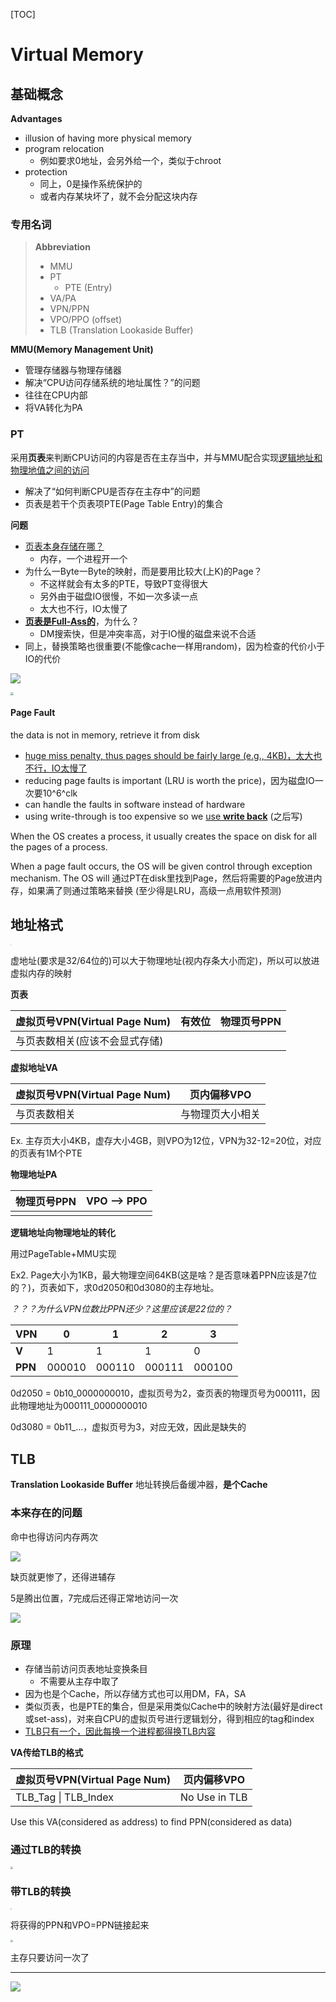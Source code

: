 [TOC]

#  Virtual Memory

## 基础概念

**Advantages**

* illusion of having more physical memory
* program relocation 
    * 例如要求0地址，会另外给一个，类似于chroot
* protection
    * 同上，0是操作系统保护的
    * 或者内存某块坏了，就不会分配这块内存

### 专用名词

> **Abbreviation**
>
> * MMU
> * PT
>     * PTE (Entry)
> * VA/PA
> * VPN/PPN
> * VPO/PPO (offset)
> * TLB (Translation Lookaside Buffer)



**MMU(Memory Management Unit)**

* 管理存储器与物理存储器
* 解决“CPU访问存储系统的地址属性？”的问题
* 往往在CPU内部
* 将VA转化为PA



### PT

采用**页表**来判断CPU访问的内容是否在主存当中，并与MMU配合实现<u>逻辑地址和物理地值之间的访问</u>

* 解决了“如何判断CPU是否存在主存中”的问题
* 页表是若干个页表项PTE(Page Table Entry)的集合



**问题**

* <u>页表本身存储在哪？</u>
    * 内存，一个进程开一个
* 为什么一Byte一Byte的映射，而是要用比较大(上K)的Page？
    * 不这样就会有太多的PTE，导致PT变得很大
    * 另外由于磁盘IO很慢，不如一次多读一点
    * 太大也不行，IO太慢了
* <u>**页表是Full-Ass的**</u>，为什么？
    * DM搜索快，但是冲突率高，对于IO慢的磁盘来说不合适
* 同上，替换策略也很重要(不能像cache一样用random)，因为检查的代价小于IO的代价

![](./assets/image-20200506163742554.png)

<img src="assets/image-20200506165719524.png" style="zoom:33%;" />



#### Page Fault

the data is not in memory, retrieve it from disk

* <u>huge miss penalty, thus pages should be fairly large (e.g., 4KB)，太大也不行，IO太慢了</u>
* reducing page faults is important (LRU is worth the price)，因为磁盘IO一次要10^6^clk
* can handle the faults in software instead of hardware
* using write-through is too expensive so we <u>use **write back**</u> (之后写)

When the OS  creates a process, it usually creates the space on disk for all the pages of a process.

When a page fault occurs, the OS will be given control through exception mechanism. The OS will 通过PT在disk里找到Page，然后将需要的Page放进内存，如果满了则通过策略来替换 (至少得是LRU，高级一点用软件预测)

## 地址格式

<img src="assets/image-20200513103712271.png" style="zoom: 10%;" />

虚地址(要求是32/64位的)可以大于物理地址(视内存条大小而定)，所以可以放进虚拟内存的映射

**页表**

| 虚拟页号VPN(Virtual Page Num)  | 有效位 | 物理页号PPN |
| ------------------------------ | ------ | ----------- |
| 与页表数相关(应该不会显式存储) |        |             |

**虚拟地址VA**

| 虚拟页号VPN(Virtual Page Num) | 页内偏移VPO      |
| ----------------------------- | ---------------- |
| 与页表数相关                  | 与物理页大小相关 |

Ex. 主存页大小4KB，虚存大小4GB，则VPO为12位，VPN为32-12=20位，对应的页表有1M个PTE

**物理地址PA**

| 物理页号PPN | VPO --> PPO |
| ----------- | ----------- |
|             |             |

**逻辑地址向物理地址的转化**

用过PageTable+MMU实现

Ex2. Page大小为1KB，最大物理空间64KB(这是啥？是否意味着PPN应该是7位的？)，页表如下，求0d2050和0d3080的主存地址。

*？？？为什么VPN位数比PPN还少？这里应该是22位的？*

| VPN     | 0      | 1      | 2      | 3      |
| ------- | ------ | ------ | ------ | ------ |
| **V**   | 1      | 1      | 1      | 0      |
| **PPN** | 000010 | 000110 | 000111 | 000100 |

0d2050 = 0b10_0000000010，虚拟页号为2，查页表的物理页号为000111，因此物理地址为000111_0000000010

0d3080 = 0b11_...，虚拟页号为3，对应无效，因此是缺失的



## TLB

**Translation Lookaside Buffer** 地址转换后备缓冲器，**是个Cache**

### 本来存在的问题

命中也得访问内存两次

![](assets/image-20200506171701266.png)

缺页就更惨了，还得进辅存

5是腾出位置，7完成后还得正常地访问一次

![](assets/image-20200506172039592.png)

### 原理

* 存储当前访问页表地址变换条目
    * 不需要从主存中取了
* 因为也是个Cache，所以存储方式也可以用DM，FA，SA
* 类似页表，也是PTE的集合，但是采用类似Cache中的映射方法(最好是direct或set-ass)，对来自CPU的虚拟页号进行逻辑划分，得到相应的tag和index
* <u>TLB只有一个，因此每换一个进程都得换TLB内容</u>

**VA传给TLB的格式**

| 虚拟页号VPN(Virtual Page Num) | 页内偏移VPO   |
| ----------------------------- | ------------- |
| TLB_Tag \| TLB_Index          | No Use in TLB |

Use this VA(considered as address) to find PPN(considered as data)

### 通过TLB的转换

<img src="assets/image-20200910093554020.png" style="zoom: 25%;" />

### 带TLB的转换

<img src="assets/image-20200506172710558.png" style="zoom:10%;" />



将获得的PPN和VPO=PPN链接起来

<img src="assets/image-20200506172856375.png" style="zoom: 25%;" />

主存只要访问一次了

---

![](assets/image-20200513112829902.png)


